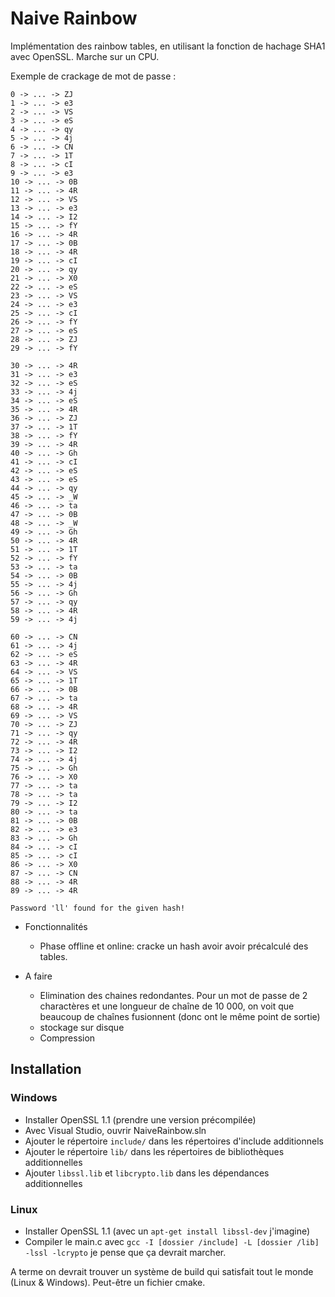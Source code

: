 # Naive Rainbow

Implémentation des rainbow tables, en utilisant la fonction de hachage SHA1 avec OpenSSL. Marche sur un CPU.

Exemple de crackage de mot de passe :
```
0 -> ... -> ZJ
1 -> ... -> e3
2 -> ... -> VS
3 -> ... -> eS
4 -> ... -> qy
5 -> ... -> 4j
6 -> ... -> CN
7 -> ... -> 1T
8 -> ... -> cI
9 -> ... -> e3
10 -> ... -> 0B
11 -> ... -> 4R
12 -> ... -> VS
13 -> ... -> e3
14 -> ... -> I2
15 -> ... -> fY
16 -> ... -> 4R
17 -> ... -> 0B
18 -> ... -> 4R
19 -> ... -> cI
20 -> ... -> qy
21 -> ... -> X0
22 -> ... -> eS
23 -> ... -> VS
24 -> ... -> e3
25 -> ... -> cI
26 -> ... -> fY
27 -> ... -> eS
28 -> ... -> ZJ
29 -> ... -> fY

30 -> ... -> 4R
31 -> ... -> e3
32 -> ... -> eS
33 -> ... -> 4j
34 -> ... -> eS
35 -> ... -> 4R
36 -> ... -> ZJ
37 -> ... -> 1T
38 -> ... -> fY
39 -> ... -> 4R
40 -> ... -> Gh
41 -> ... -> cI
42 -> ... -> eS
43 -> ... -> eS
44 -> ... -> qy
45 -> ... -> _W
46 -> ... -> ta
47 -> ... -> 0B
48 -> ... -> _W
49 -> ... -> Gh
50 -> ... -> 4R
51 -> ... -> 1T
52 -> ... -> fY
53 -> ... -> ta
54 -> ... -> 0B
55 -> ... -> 4j
56 -> ... -> Gh
57 -> ... -> qy
58 -> ... -> 4R
59 -> ... -> 4j

60 -> ... -> CN
61 -> ... -> 4j
62 -> ... -> eS
63 -> ... -> 4R
64 -> ... -> VS
65 -> ... -> 1T
66 -> ... -> 0B
67 -> ... -> ta
68 -> ... -> 4R
69 -> ... -> VS
70 -> ... -> ZJ
71 -> ... -> qy
72 -> ... -> 4R
73 -> ... -> I2
74 -> ... -> 4j
75 -> ... -> Gh
76 -> ... -> X0
77 -> ... -> ta
78 -> ... -> ta
79 -> ... -> I2
80 -> ... -> ta
81 -> ... -> 0B
82 -> ... -> e3
83 -> ... -> Gh
84 -> ... -> cI
85 -> ... -> cI
86 -> ... -> X0
87 -> ... -> CN
88 -> ... -> 4R
89 -> ... -> 4R

Password 'll' found for the given hash!
```

- Fonctionnalités

    - Phase offline et online: cracke un hash avoir avoir précalculé des tables.

- A faire
    - Elimination des chaines redondantes. Pour un mot de passe de 2 charactères et une longueur de chaîne
    de 10 000, on voit que beaucoup de chaînes fusionnent (donc ont le même point de sortie)
    - stockage sur disque
    - Compression

## Installation

### Windows

- Installer OpenSSL 1.1 (prendre une version précompilée)  
- Avec Visual Studio, ouvrir NaiveRainbow.sln
- Ajouter le répertoire `include/` dans les répertoires d'include additionnels
- Ajouter le répertoire `lib/` dans les répertoires de bibliothèques additionnelles
- Ajouter `libssl.lib` et `libcrypto.lib` dans les dépendances additionnelles

### Linux

- Installer OpenSSL 1.1 (avec un `apt-get install libssl-dev` j'imagine)
- Compiler le main.c avec `gcc -I [dossier /include] -L [dossier /lib] -lssl -lcrypto` je pense que ça devrait marcher.

A terme on devrait trouver un système de build qui satisfait tout le monde (Linux & Windows). Peut-être un fichier cmake.
